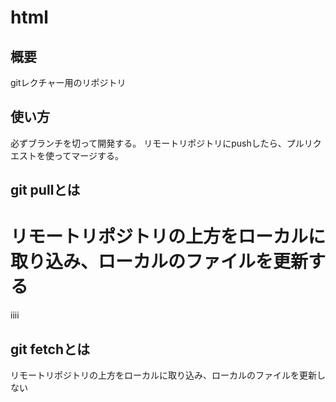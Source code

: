
# html
## 概要
gitレクチャー用のリポジトリ

## 使い方
必ずブランチを切って開発する。
リモートリポジトリにpushしたら、プルリクエストを使ってマージする。

## git pullとは
リモートリポジトリの上方をローカルに取り込み、ローカルのファイルを更新する
=======

iiii
## git fetchとは
リモートリポジトリの上方をローカルに取り込み、ローカルのファイルを更新しない

